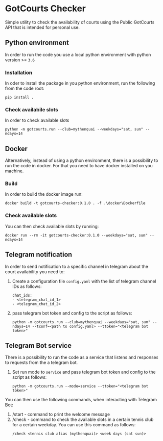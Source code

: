 # GotCourts Checker

Simple utility to check the availability of courts using the Public GotCourts API that is intended for personal use.

## Python environment

In order to run the code you use a local python environment with python version >= ``3.6``

### Installation

In oder to install the package in you python environment, run the following from the code root:
```
pip install .
```

### Check availabile slots

In order to check available slots
```
python -m gotcourts.run --club=mythenquai --weekdays="sat, sun" --ndays=14
```

## Docker

Alternatively, instead of using a python environment, there is a possibility to run the code in docker. For that you need to have docker installed on you machine.

### Build

In order to build the docker image run:
```
docker build -t gotcourts-checker:0.1.0 . -f .\docker\Dockerfile
```

### Check available slots

You can then check available slots by running:
```
docker run --rm -it gotcourts-checker:0.1.0 --weekdays="sat, sun" --ndays=14
```

## Telegram notification

In order to send notification to a specific channel in telegram about the court availability you need to:

1. Create a configuration file `config.yaml` with the list of telegram channel IDs as follows:
    ```
    chat_ids:
    - <telegram_chat_id_1>
    - <telegram_chat_id_2>
    ```

2. pass telegram bot token and config to the script as follows:
    ```
    python -m gotcourts.run --club=mythenquai --weekdays="sat, sun" --ndays=14 --tconf=<path to config.yaml> --ttoken="<telegram bot token>"
    ```

## Telegram Bot service

There is a possibility to run the code as a service that listens and responses to requests from the a telegram bot.

1. Set run mode to ``service`` and pass telegram bot token and config to the script as follows:
    ```
    python -m gotcourts.run --mode=service --ttoken="<telegram bot token>"
    ```

You can then use the following commands, when interacting with Telegram Bot:
1. /start - command to print the welcome message
2. /check - command to check the available slots in a certain tennis club for a certain weekday. You can use this command as follows:
    ```
    /check <tennis club alias (mythenquai)> <week days (sat sun)>
    ```
